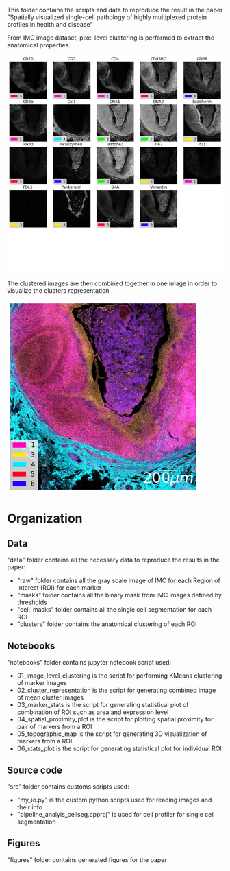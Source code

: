 This folder contains the scripts and data to reproduce the result in the paper "Spatially visualized single-cell pathology of highly multiplexed protein profiles in health and disease"

From IMC image dataset, pixel level clustering is performed to extract the anatomical properties.

![Alt text](figures\clusters\DT1_cluster_by_marker.png?raw=true)

The clustered images are then combined together in one image in order to visualize the clusters representation

![Alt text](figures\clusters\DT1_cluster_combined2.png?raw=true)



# Organization

## Data
"data" folder contains all the necessary data to reproduce the results in the paper:
- "raw" folder contains all the gray scale image of IMC for each Region of Interest (ROI) for each marker
- "masks" folder contains all the binary mask from IMC images defined by thresholds 
- "cell_masks" folder contains all the single cell segmentation for each ROI
- "clusters" folder contains the anatomical clustering of each ROI 

## Notebooks 
"notebooks" folder contains jupyter notebook script used:
- 01_image_level_clustering is the script for performing KMeans clustering of marker images
- 02_cluster_representation is the script for generating combined image of mean cluster images
- 03_marker_stats is the script for generating statistical plot of combination of ROI such as area and expression level 
- 04_spatial_proximity_plot is the script for plotting spatial proximity for pair of markers from a ROI
- 05_topographic_map is the script for generating 3D visualization of markers from a ROI
- 06_stats_plot is the script for generating statistical plot for individual ROI 

## Source code
"src" folder contains customs scripts used:
- "my_io.py" is the custom python scripts used for reading images and their info
- "pipeline_analyis_cellseg.cpproj" is used for cell profiler for single cell segmentation 

## Figures 
"figures" folder contains generated figures for the paper

